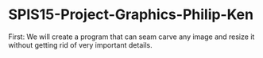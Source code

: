 # SPIS15-Project-Graphics-Philip-Ken

First:
  We will create a program that can seam carve any image and resize it without getting rid of very important details.
